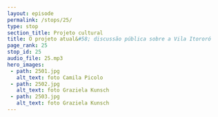 ```yaml
---
layout: episode
permalink: /stops/25/
type: stop
section_title: Projeto cultural
title: O projeto atual&#58; discussão pública sobre a Vila Itororó
page_rank: 25
stop_id: 25
audio_file: 25.mp3
hero_images:
 - path: 2501.jpg
   alt_text: foto Camila Picolo
 - path: 2502.jpg
   alt_text: foto Graziela Kunsch
 - path: 2503.jpg
   alt_text: foto Graziela Kunsch
---
```

